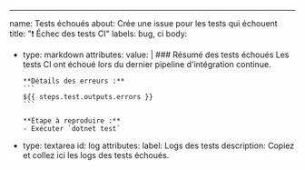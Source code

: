 ﻿---
name: Tests échoués
about: Crée une issue pour les tests qui échouent
title: "❗ Échec des tests CI"
labels: bug, ci
body:
  - type: markdown
    attributes:
      value: |
        ### Résumé des tests échoués
        Les tests CI ont échoué lors du dernier pipeline d'intégration continue.

        **Détails des erreurs :**
        ```
        ${{ steps.test.outputs.errors }}
        ```

        **Étape à reproduire :**
        - Exécuter `dotnet test`
  - type: textarea
    id: log
    attributes:
      label: Logs des tests
      description: Copiez et collez ici les logs des tests échoués.
